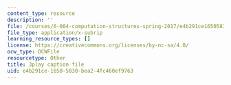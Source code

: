 ```yaml
---
content_type: resource
description: ''
file: /courses/6-004-computation-structures-spring-2017/e4b291ce16505830bea24fc460ef9763_aR6X3OUAKkI.vtt
file_type: application/x-subrip
learning_resource_types: []
license: https://creativecommons.org/licenses/by-nc-sa/4.0/
ocw_type: OCWFile
resourcetype: Other
title: 3play caption file
uid: e4b291ce-1650-5830-bea2-4fc460ef9763
---
```


